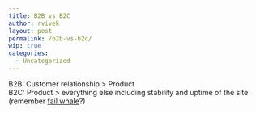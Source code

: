 ```yaml
---
title: B2B vs B2C
author: rvivek
layout: post
permalink: /b2b-vs-b2c/
wip: true
categories:
  - Uncategorized
---
```

B2B: Customer relationship > Product  
B2C: Product > everything else including stability and uptime of the site (remember [fail whale][1]?)

 [1]: http://www.whatisfailwhale.info/